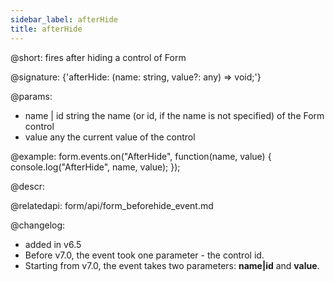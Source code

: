 ```yaml
---
sidebar_label: afterHide
title: afterHide
---          
```


@short: fires after hiding a control of Form

@signature: {'afterHide: (name: string, value?: any) => void;'}

@params:
- name | id		string		the name (or id, if the name is not specified) of the Form control
- value     any         the current value of the control

@example:
form.events.on("AfterHide", function(name, value) {
    console.log("AfterHide", name, value); 
});


@descr:

@relatedapi: form/api/form_beforehide_event.md

@changelog:

- added in v6.5
- Before v7.0, the event took one parameter - the control id.
- Starting from v7.0, the event takes two parameters: **name|id** and **value**.
